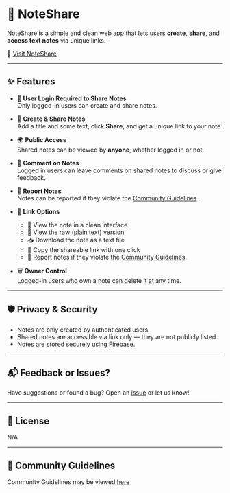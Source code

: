 # 📝 NoteShare

NoteShare is a simple and clean web app that lets users **create**, **share**, and **access text notes** via unique links.

🔗 [Visit NoteShare](https://githubuser102234.github.io/NoteShare)

---

## ✨ Features

- 🔐 **User Login Required to Share Notes**  
  Only logged-in users can create and share notes.

- 📝 **Create & Share Notes**  
  Add a title and some text, click **Share**, and get a unique link to your note.

- 🌍 **Public Access**  
  Shared notes can be viewed by **anyone**, whether logged in or not.

- 💬 **Comment on Notes**  
 Logged in users can leave comments on shared notes to discuss or give feedback.

- 🚩 **Report Notes**  
  Notes can be reported if they violate the [Community Guidelines](https://githubuser102234.github.io/NoteShare/Communityguidelines).

- 📎 **Link Options**  
  - 📄 View the note in a clean interface  
  - 🧾 View the raw (plain text) version  
  - 📥 Download the note as a text file  
  - 🔗 Copy the shareable link with one click
  - 🚩 Report notes if they violate the [Community Guidelines](https://githubuser102234.github.io/NoteShare/Communityguidelines).

- 🗑️ **Owner Control**  
  Logged-in users who own a note can delete it at any time.

---

## 🛡️ Privacy & Security

- Notes are only created by authenticated users.
- Shared notes are accessible via link only — they are not publicly listed.
- Notes are stored securely using Firebase.

---

## 📬 Feedback or Issues?

Have suggestions or found a bug? Open an [issue](https://githubuser102234.github.io/NoteShare/feedback) or let us know!

---

## 📄 License

N/A

---

## 🔨 Community Guidelines

Community Guidelines may be viewed [here](https://githubuser102234.github.io/NoteShare/Communityguidelines)
